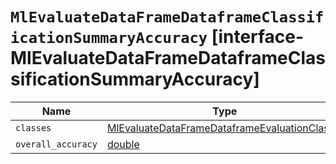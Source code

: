 # `MlEvaluateDataFrameDataframeClassificationSummaryAccuracy` [interface-MlEvaluateDataFrameDataframeClassificationSummaryAccuracy]

| Name | Type | Description |
| - | - | - |
| `classes` | [MlEvaluateDataFrameDataframeEvaluationClass](./MlEvaluateDataFrameDataframeEvaluationClass.md)[] | &nbsp; |
| `overall_accuracy` | [double](./double.md) | &nbsp; |
